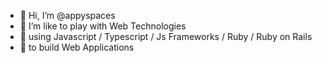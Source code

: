 - 👋 Hi, I’m @appyspaces
- 👀 I’m like to play with Web Technologies
- 💞️ using Javascript / Typescript / Js Frameworks / Ruby / Ruby on Rails
- 🌱 to build Web Applications

<!---
- 👋 Hi, I’m @appyspaces
- 👀 I’m interested in ... Web Technologies Javascript / Typescript 
- 🌱 I’m currently learning ...
- 💞️ I’m looking to collaborate on ...
- 📫 How to reach me ...

appyspaces/appyspaces is a ✨ special ✨ repository because its `README.md` (this file) appears on your GitHub profile.
You can click the Preview link to take a look at your changes.
--->
